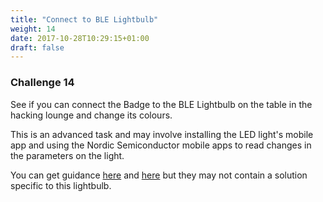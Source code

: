 ```yaml
---
title: "Connect to BLE Lightbulb"
weight: 14
date: 2017-10-28T10:29:15+01:00
draft: false
---
```

### Challenge 14

See if you can connect the Badge to the BLE Lightbulb on the table in the hacking lounge and change its colours.

This is an advanced task and may involve installing the LED light's mobile app and using the Nordic Semiconductor mobile apps to read changes in the parameters on the light. 

You can get guidance [here](https://www.espruino.com/Puck.js+and+Bluetooth+Lightbulbs) and [here](https://conoroneill.net/using-puck-js-with-kulight-rgb-bluetooth-lightbulb/) but they may not contain a solution specific to this lightbulb.
